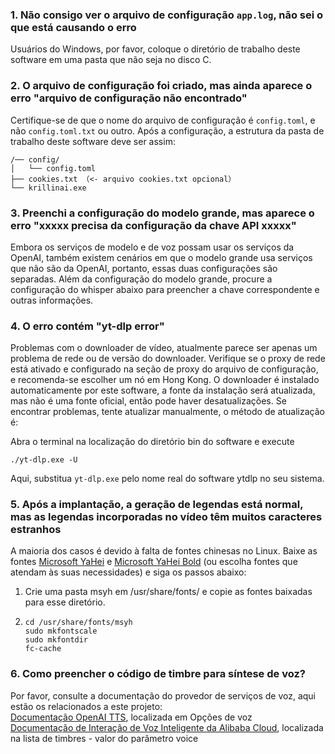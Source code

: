### 1. Não consigo ver o arquivo de configuração `app.log`, não sei o que está causando o erro
Usuários do Windows, por favor, coloque o diretório de trabalho deste software em uma pasta que não seja no disco C.

### 2. O arquivo de configuração foi criado, mas ainda aparece o erro "arquivo de configuração não encontrado"
Certifique-se de que o nome do arquivo de configuração é `config.toml`, e não `config.toml.txt` ou outro.
Após a configuração, a estrutura da pasta de trabalho deste software deve ser assim:
```
/── config/
│   └── config.toml
├── cookies.txt （<- arquivo cookies.txt opcional）
└── krillinai.exe
```

### 3. Preenchi a configuração do modelo grande, mas aparece o erro "xxxxx precisa da configuração da chave API xxxxx"
Embora os serviços de modelo e de voz possam usar os serviços da OpenAI, também existem cenários em que o modelo grande usa serviços que não são da OpenAI, portanto, essas duas configurações são separadas. Além da configuração do modelo grande, procure a configuração do whisper abaixo para preencher a chave correspondente e outras informações.

### 4. O erro contém "yt-dlp error"
Problemas com o downloader de vídeo, atualmente parece ser apenas um problema de rede ou de versão do downloader. Verifique se o proxy de rede está ativado e configurado na seção de proxy do arquivo de configuração, e recomenda-se escolher um nó em Hong Kong. O downloader é instalado automaticamente por este software, a fonte da instalação será atualizada, mas não é uma fonte oficial, então pode haver desatualizações. Se encontrar problemas, tente atualizar manualmente, o método de atualização é:

Abra o terminal na localização do diretório bin do software e execute
```
./yt-dlp.exe -U
```
Aqui, substitua `yt-dlp.exe` pelo nome real do software ytdlp no seu sistema.

### 5. Após a implantação, a geração de legendas está normal, mas as legendas incorporadas no vídeo têm muitos caracteres estranhos
A maioria dos casos é devido à falta de fontes chinesas no Linux. Baixe as fontes [Microsoft YaHei](https://modelscope.cn/models/Maranello/KrillinAI_dependency_cn/resolve/master/%E5%AD%97%E4%BD%93/msyh.ttc) e [Microsoft YaHei Bold](https://modelscope.cn/models/Maranello/KrillinAI_dependency_cn/resolve/master/%E5%AD%97%E4%BD%93/msyhbd.ttc) (ou escolha fontes que atendam às suas necessidades) e siga os passos abaixo:
1. Crie uma pasta msyh em /usr/share/fonts/ e copie as fontes baixadas para esse diretório.
2. 
    ```
    cd /usr/share/fonts/msyh
    sudo mkfontscale
    sudo mkfontdir
    fc-cache
    ```

### 6. Como preencher o código de timbre para síntese de voz?
Por favor, consulte a documentação do provedor de serviços de voz, aqui estão os relacionados a este projeto:  
[Documentação OpenAI TTS](https://platform.openai.com/docs/guides/text-to-speech/api-reference), localizada em Opções de voz  
[Documentação de Interação de Voz Inteligente da Alibaba Cloud](https://help.aliyun.com/zh/isi/developer-reference/overview-of-speech-synthesis), localizada na lista de timbres - valor do parâmetro voice